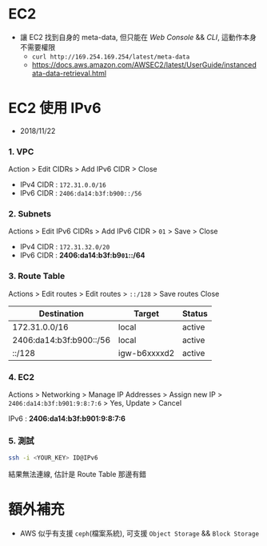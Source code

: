 # EC2

- 讓 EC2 找到自身的 meta-data, 但只能在 *Web Console* && *CLI*, 這動作本身不需要權限
    - `curl http://169.254.169.254/latest/meta-data`
    - https://docs.aws.amazon.com/AWSEC2/latest/UserGuide/instancedata-data-retrieval.html


# EC2 使用 IPv6

- 2018/11/22

### 1. VPC

Action > Edit CIDRs > Add IPv6 CIDR > Close

- IPv4 CIDR : `172.31.0.0/16`
- IPv6 CIDR : `2406:da14:b3f:b900::/56`

### 2. Subnets

Actions > Edit IPv6 CIDRs > Add IPv6 CIDR > `01` > Save > Close

- IPv4 CIDR : `172.31.32.0/20`
- IPv6 CIDR : **2406:da14:b3f:b9`01`::/64**

### 3. Route Table

Actions > Edit routes > Edit routes > `::/128` > Save routes Close

Destination                | Target             | Status
-------------------------- | ------------------ | ----------------------
172.31.0.0/16              | local              | active
2406:da14:b3f:b900::/56    | local              | active
::/128                     | igw-b6xxxxd2       | active

### 4. EC2

Actions > Networking > Manage IP Addresses > Assign new IP > `2406:da14:b3f:b901:9:8:7:6` > Yes, Update > Cancel

IPv6 : **2406:da14:b3f:b901:9:8:7:6**

### 5. 測試

```sh
ssh -i <YOUR_KEY> ID@IPv6
```

結果無法連線, 估計是 Route Table 那邊有錯

# 額外補充

- AWS 似乎有支援 `ceph`(檔案系統), 可支援 `Object Storage` && `Block Storage`
